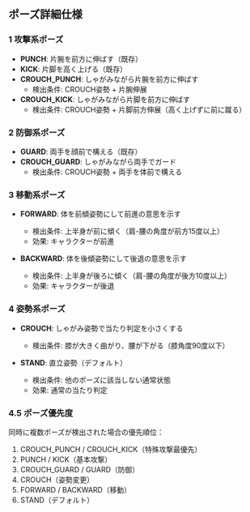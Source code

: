##  ポーズ詳細仕様

### 1 攻撃系ポーズ
- **PUNCH**: 片腕を前方に伸ばす（既存）
- **KICK**: 片脚を高く上げる（既存）
- **CROUCH_PUNCH**: しゃがみながら片腕を前方に伸ばす
  - 検出条件: CROUCH姿勢 + 片腕伸展
- **CROUCH_KICK**: しゃがみながら片脚を前方に伸ばす
  - 検出条件: CROUCH姿勢 + 片脚前方伸展（高く上げずに前に蹴る）

### 2 防御系ポーズ  
- **GUARD**: 両手を顔前で構える（既存）
- **CROUCH_GUARD**: しゃがみながら両手でガード
  - 検出条件: CROUCH姿勢 + 両手を体前で構える

### 3 移動系ポーズ
- **FORWARD**: 体を前傾姿勢にして前進の意思を示す
  - 検出条件: 上半身が前に傾く（肩-腰の角度が前方15度以上）
  - 効果: キャラクターが前進
  
- **BACKWARD**: 体を後傾姿勢にして後退の意思を示す  
  - 検出条件: 上半身が後ろに傾く（肩-腰の角度が後方10度以上）
  - 効果: キャラクターが後退

### 4 姿勢系ポーズ
- **CROUCH**: しゃがみ姿勢で当たり判定を小さくする
  - 検出条件: 膝が大きく曲がり、腰が下がる（膝角度90度以下）
  
- **STAND**: 直立姿勢（デフォルト）
  - 検出条件: 他のポーズに該当しない通常状態
  - 効果: 通常の当たり判定

### 4.5 ポーズ優先度
同時に複数ポーズが検出された場合の優先順位：
1. CROUCH_PUNCH / CROUCH_KICK（特殊攻撃最優先）
2. PUNCH / KICK（基本攻撃）
3. CROUCH_GUARD / GUARD（防御）
4. CROUCH（姿勢変更）
5. FORWARD / BACKWARD（移動）
6. STAND（デフォルト）